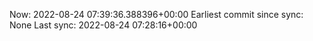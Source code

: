 Now: 2022-08-24 07:39:36.388396+00:00 Earliest commit since sync: None Last sync: 2022-08-24 07:28:16+00:00
